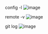 config -l
![image](https://user-images.githubusercontent.com/112669045/198405925-713b0d4c-1366-487a-aeeb-2b29e658c9a1.png)

remote -v
![image](https://user-images.githubusercontent.com/112669045/198407976-81e4acff-2b4f-4a17-8fc8-26ecab4662a4.png)

git log
![image](https://user-images.githubusercontent.com/112669045/198408595-675d7ffe-5fd7-49a6-a555-604ba70fb8c0.png)
